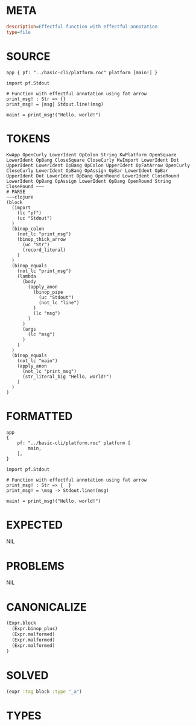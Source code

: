 # META
~~~ini
description=Effectful function with effectful annotation
type=file
~~~
# SOURCE
~~~roc
app { pf: "../basic-cli/platform.roc" platform [main!] }

import pf.Stdout

# Function with effectful annotation using fat arrow
print_msg! : Str => {}
print_msg! = |msg| Stdout.line!(msg)

main! = print_msg!("Hello, world!")
~~~
# TOKENS
~~~text
KwApp OpenCurly LowerIdent OpColon String KwPlatform OpenSquare LowerIdent OpBang CloseSquare CloseCurly KwImport LowerIdent Dot UpperIdent LowerIdent OpBang OpColon UpperIdent OpFatArrow OpenCurly CloseCurly LowerIdent OpBang OpAssign OpBar LowerIdent OpBar UpperIdent Dot LowerIdent OpBang OpenRound LowerIdent CloseRound LowerIdent OpBang OpAssign LowerIdent OpBang OpenRound String CloseRound ~~~
# PARSE
~~~clojure
(block
  (import
    (lc "pf")
    (uc "Stdout")
  )
  (binop_colon
    (not_lc "print_msg")
    (binop_thick_arrow
      (uc "Str")
      (record_literal)
    )
  )
  (binop_equals
    (not_lc "print_msg")
    (lambda
      (body
        (apply_anon
          (binop_pipe
            (uc "Stdout")
            (not_lc "line")
          )
          (lc "msg")
        )
      )
      (args
        (lc "msg")
      )
    )
  )
  (binop_equals
    (not_lc "main")
    (apply_anon
      (not_lc "print_msg")
      (str_literal_big "Hello, world!")
    )
  )
)
~~~
# FORMATTED
~~~roc
app
{
	pf: "../basic-cli/platform.roc" platform [
		main,
	],
}

import pf.Stdout

# Function with effectful annotation using fat arrow
print_msg! : Str => {  }
print_msg! = \msg -> Stdout.line!(msg)

main! = print_msg!("Hello, world!")
~~~
# EXPECTED
NIL
# PROBLEMS
NIL
# CANONICALIZE
~~~clojure
(Expr.block
  (Expr.binop_plus)
  (Expr.malformed)
  (Expr.malformed)
  (Expr.malformed)
)
~~~
# SOLVED
~~~clojure
(expr :tag block :type "_a")
~~~
# TYPES
~~~roc
~~~
